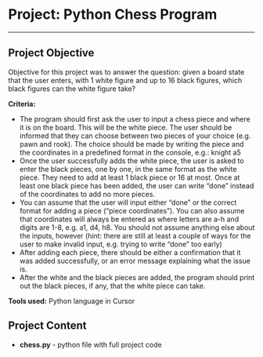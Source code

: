 # Project: Python Chess Program

--------------------------------------------
## Project Objective

Objective for this project was to answer the question: given a board state that the user enters, with 1 white figure and up to 16 black figures, which black figures can the white figure take?

**Criteria:**
- The program should first ask the user to input a chess piece and where it is on the board. This will be the white piece. The user should be informed that they can choose between two pieces of your choice (e.g. pawn and rook). The choice should be made by writing the piece and the coordinates in a predefined format in the console, e.g.: knight a5
- Once the user successfully adds the white piece, the user is asked to enter the black pieces, one by one, in the same format as the white piece. They need to add at least 1 black piece or 16 at most. Once at least one black piece has been added, the user can write “done” instead of the coordinates to add no more pieces.
- You can assume that the user will input either “done” or the correct format for adding a piece (“piece coordinates”). You can also assume that coordinates will always be entered as where letters are a-h and digits are 1-8, e.g. a1, d4, h8. You should not assume anything else about the inputs, however (hint: there are still at least a couple of ways for the user to make invalid input, e.g. trying to write “done” too early)
- After adding each piece, there should be either a confirmation that it was added successfully, or an error message explaining what the issue is.
- After the white and the black pieces are added, the program should print out the black pieces, if any, that the white piece can take.

**Tools used:**
Python language in Cursor

## Project Content

- **chess.py** - python file with full project code
